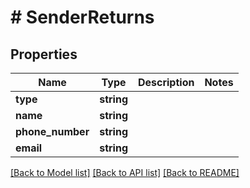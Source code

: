 # # SenderReturns

## Properties

Name | Type | Description | Notes
------------ | ------------- | ------------- | -------------
**type** | **string** |  |
**name** | **string** |  |
**phone_number** | **string** |  |
**email** | **string** |  |

[[Back to Model list]](../../README.md#models) [[Back to API list]](../../README.md#endpoints) [[Back to README]](../../README.md)
